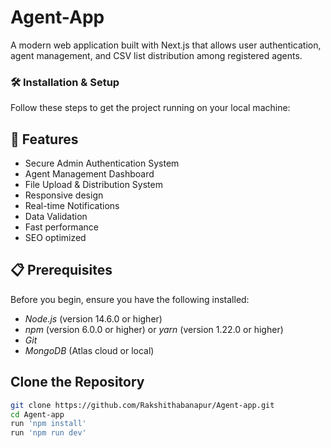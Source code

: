 # Agent-App

A modern web application built with Next.js that allows user authentication, agent management, and CSV list distribution among registered agents.

### 🛠 Installation & Setup

Follow these steps to get the project running on your local machine:

## 🚀 Features

- Secure Admin Authentication System
- Agent Management Dashboard
- File Upload & Distribution System
- Responsive design
- Real-time Notifications
- Data Validation
- Fast performance
- SEO optimized

## 📋 Prerequisites

Before you begin, ensure you have the following installed:

- *Node.js* (version 14.6.0 or higher)
- *npm* (version 6.0.0 or higher) or *yarn* (version 1.22.0 or higher)
- *Git*
- *MongoDB* (Atlas cloud or local)

## Clone the Repository

```bash
git clone https://github.com/Rakshithabanapur/Agent-app.git
cd Agent-app
run 'npm install'
run 'npm run dev'



